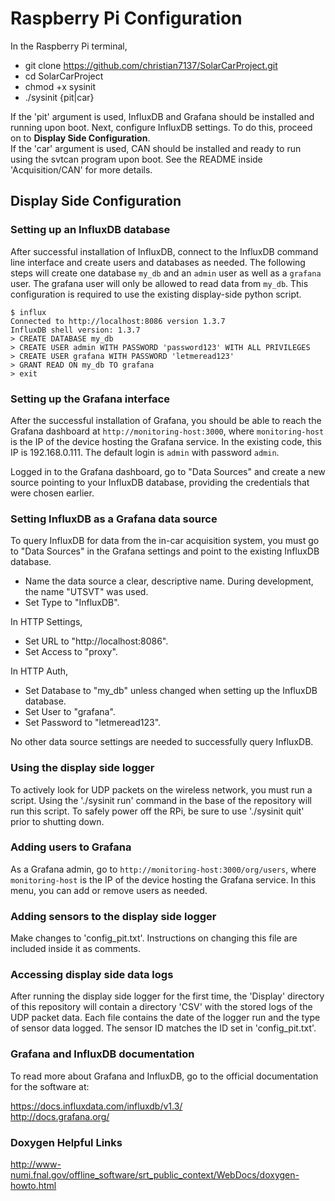 # Raspberry Pi Configuration

In the Raspberry Pi terminal,
*	git clone https://github.com/christian7137/SolarCarProject.git
*	cd SolarCarProject
* 	chmod +x sysinit
* 	./sysinit {pit|car}

If the 'pit' argument is used, InfluxDB and Grafana should be installed and running upon boot. Next, configure InfluxDB settings. To do this, proceed on to <b>Display Side Configuration</b>.  
If the 'car' argument is used, CAN should be installed and ready to run using the svtcan program upon boot. See the README inside 'Acquisition/CAN' for more details.

## Display Side Configuration

### Setting up an InfluxDB database
After successful installation of InfluxDB, connect to the InfluxDB command line interface and create users and databases as needed. The following steps will create one database `my_db` and an `admin` user as well as a `grafana` user. The grafana user will only be allowed to read data from `my_db`. This configuration is required to use the existing display-side python script.

```
$ influx
Connected to http://localhost:8086 version 1.3.7
InfluxDB shell version: 1.3.7
> CREATE DATABASE my_db
> CREATE USER admin WITH PASSWORD 'password123' WITH ALL PRIVILEGES
> CREATE USER grafana WITH PASSWORD 'letmeread123'
> GRANT READ ON my_db TO grafana
> exit
```

### Setting up the Grafana interface
After the successful installation of Grafana, you should be able to reach the Grafana dashboard at `http://monitoring-host:3000`, where `monitoring-host` is the IP of the device hosting the Grafana service. In the existing code, this IP is 192.168.0.111. The default login is `admin` with password `admin`.

Logged in to the Grafana dashboard, go to "Data Sources" and create a new source pointing to your InfluxDB database, providing the credentials that were chosen earlier.

### Setting InfluxDB as a Grafana data source
To query InfluxDB for data from the in-car acquisition system, you must go to "Data Sources" in the Grafana settings and point to the existing InfluxDB database.  
*	Name the data source a clear, descriptive name. During development, the name "UTSVT" was used.
*	Set Type to "InfluxDB".  

In HTTP Settings,
*	Set URL to "http://localhost:8086".
*	Set Access to "proxy".

In HTTP Auth,
*	Set Database to "my_db" unless changed when setting up the InfluxDB database.
*	Set User to "grafana".
*	Set Password to "letmeread123".

No other data source settings are needed to successfully query InfluxDB.

### Using the display side logger
To actively look for UDP packets on the wireless network, you must run a script. Using the './sysinit run' command in the base of the repository will run this script. To safely power off the RPi, be sure to use './sysinit quit' prior to shutting down.

### Adding users to Grafana
As a Grafana admin, go to `http://monitoring-host:3000/org/users`, where `monitoring-host` is the IP of the device hosting the Grafana service. In this menu, you can add or remove users as needed.

### Adding sensors to the display side logger
Make changes to 'config_pit.txt'. Instructions on changing this file are included inside it as comments.

### Accessing display side data logs
After running the display side logger for the first time, the 'Display' directory of this repository will contain a directory 'CSV' with the stored logs of the UDP packet data. Each file contains the date of the logger run and the type of sensor data logged. The sensor ID matches the ID set in 'config_pit.txt'.

### Grafana and InfluxDB documentation
To read more about Grafana and InfluxDB, go to the official documentation for the software at:

https://docs.influxdata.com/influxdb/v1.3/  
http://docs.grafana.org/

### Doxygen Helpful Links
http://www-numi.fnal.gov/offline_software/srt_public_context/WebDocs/doxygen-howto.html
